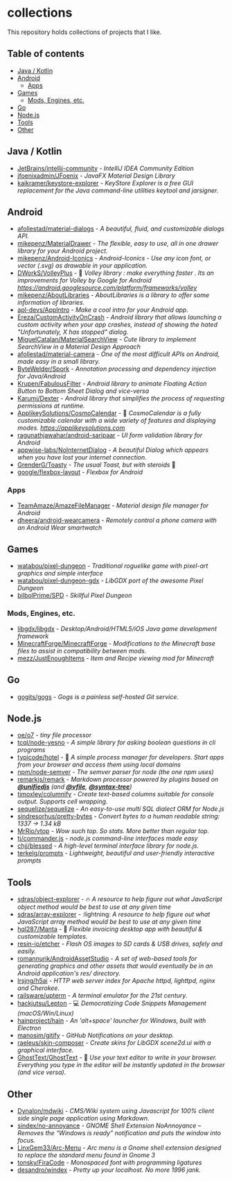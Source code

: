 # collections
This repository holds collections of projects that I like.

## Table of contents
- [Java / Kotlin](#java--kotlin)
- [Android](#android)
  - [Apps](#apps)
- [Games](#games)
  - [Mods, Engines, etc.](#mods-engines-etc)
- [Go](#go)
- [Node.js](#nodejs)
- [Tools](#tools)
- [Other](#other)

## Java / Kotlin
- [JetBrains/intellij-community](https://github.com/JetBrains/intellij-community) - *IntelliJ IDEA Community Edition*
- [jfoenixadmin/JFoenix](https://github.com/jfoenixadmin/JFoenix) - *JavaFX Material Design Library*
- [kaikramer/keystore-explorer](https://github.com/kaikramer/keystore-explorer) - *KeyStore Explorer is a free GUI replacement for the Java command-line utilities keytool and jarsigner.*

## Android
- [afollestad/material-dialogs](https://github.com/afollestad/material-dialogs) - *A beautiful, fluid, and customizable dialogs API.*
- [mikepenz/MaterialDrawer](https://github.com/mikepenz/MaterialDrawer) - *The flexible, easy to use, all in one drawer library for your Android project.*
- [mikepenz/Android-Iconics](https://github.com/mikepenz/Android-Iconics) - *Android-Iconics - Use any icon font, or vector (.svg) as drawable in your application.*
- [DWorkS/VolleyPlus](https://github.com/DWorkS/VolleyPlus) - :volleyball: *Volley library : make everything faster . Its an improvements for Volley by Google for Android https://android.googlesource.com/platform/frameworks/volley*
- [mikepenz/AboutLibraries](https://github.com/mikepenz/AboutLibraries) - *AboutLibraries is a library to offer some information of libraries.*
- [apl-devs/AppIntro](https://github.com/apl-devs/AppIntro) - *Make a cool intro for your Android app.*
- [Ereza/CustomActivityOnCrash](https://github.com/Ereza/CustomActivityOnCrash) - *Android library that allows launching a custom activity when your app crashes, instead of showing the hated "Unfortunately, X has stopped" dialog.*
- [MiguelCatalan/MaterialSearchView](https://github.com/MiguelCatalan/MaterialSearchView) - *Cute library to implement SearchView in a Material Design Approach*
- [afollestad/material-camera](https://github.com/afollestad/material-camera) - *One of the most difficult APIs on Android, made easy in a small library.*
- [ByteWelder/Spork](https://github.com/ByteWelder/Spork) - *Annotation processing and dependency injection for Java/Android*
- [Krupen/FabulousFilter](https://github.com/Krupen/FabulousFilter) - *Android library to animate Floating Action Button to Bottom Sheet Dialog and vice-versa*
- [Karumi/Dexter](https://github.com/Karumi/Dexter) - *Android library that simplifies the process of requesting permissions at runtime.*
- [ApplikeySolutions/CosmoCalendar](https://github.com/ApplikeySolutions/CosmoCalendar) - :calendar: *CosmoCalendar is a fully customizable calendar with a wide variety of features and displaying modes.  https://applikeysolutions.com*
- [ragunathjawahar/android-saripaar](https://github.com/ragunathjawahar/android-saripaar) - *UI form validation library for Android*
- [appwise-labs/NoInternetDialog](https://github.com/appwise-labs/NoInternetDialog) - *A beautiful Dialog which appears when you have lost your internet connection.*
- [GrenderG/Toasty](https://github.com/GrenderG/Toasty) - *The usual Toast, but with steroids* :muscle:
- [google/flexbox-layout](https://github.com/google/flexbox-layout) - *Flexbox for Android*

### Apps
- [TeamAmaze/AmazeFileManager](https://github.com/TeamAmaze/AmazeFileManager) - *Material design file manager for Android*
- [dheera/android-wearcamera](https://github.com/dheera/android-wearcamera) - *Remotely control a phone camera with an Android Wear smartwatch*

## Games
- [watabou/pixel-dungeon](https://github.com/watabou/pixel-dungeon) - *Traditional roguelike game with pixel-art graphics and simple interface*
- [watabou/pixel-dungeon-gdx](https://github.com/Arcnor/pixel-dungeon-gdx) - *LibGDX port of the awesome Pixel Dungeon*
- [bilbolPrime/SPD](https://github.com/bilbolPrime/SPD) - *Skillful Pixel Dungeon*

### Mods, Engines, etc.
- [libgdx/libgdx](https://github.com/libgdx/libgdx) - *Desktop/Android/HTML5/iOS Java game development framework*
- [MinecraftForge/MinecraftForge](https://github.com/MinecraftForge/MinecraftForge) - *Modifications to the Minecraft base files to assist in compatibility between mods.*
- [mezz/JustEnoughItems](https://github.com/mezz/JustEnoughItems) - *Item and Recipe viewing mod for Minecraft*

## Go
- [gogits/gogs](https://github.com/gogits/gogs) - *Gogs is a painless self-hosted Git service.*

## Node.js
- [oe/o7](https://github.com/oe/o7) - *tiny file processor*
- [tcql/node-yesno](https://github.com/tcql/node-yesno) - *A simple library for asking boolean questions in cli programs*
- [typicode/hotel](https://github.com/typicode/hotel) - :love_hotel: *A simple process manager for developers. Start apps from your browser and access them using local domains*
- [npm/node-semver](https://github.com/npm/node-semver) - *The semver parser for node (the one npm uses)*
- [remarkjs/remark](https://github.com/remarkjs/remark) - *Markdown processor powered by plugins based on [**@unifiedjs**](https://github.com/unifiedjs) (and [**@vfile**](https://github.com/vfile), [**@syntax-tree**](https://github.com/syntax-tree))*
- [timoxley/columnify](https://github.com/timoxley/columnify) - *Create text-based columns suitable for console output. Supports cell wrapping.*
- [sequelize/sequelize](https://github.com/sequelize/sequelize) - *An easy-to-use multi SQL dialect ORM for Node.js*
- [sindresorhus/pretty-bytes](https://github.com/sindresorhus/pretty-bytes) - *Convert bytes to a human readable string: 1337 → 1.34 kB*
- [MrRio/vtop](https://github.com/MrRio/vtop) - *Wow such top. So stats. More better than regular top.*
- [tj/commander.js](https://github.com/tj/commander.js) - *node.js command-line interfaces made easy*
- [chjj/blessed](https://github.com/chjj/blessed) - *A high-level terminal interface library for node.js.*
- [terkelg/prompts](https://github.com/terkelg/prompts) - *Lightweight, beautiful and user-friendly interactive prompts*

## Tools
- [sdras/object-explorer](https://github.com/sdras/object-explorer) - :fire: *A resource to help figure out what JavaScript object method would be best to use at any given time*
- [sdras/array-explorer](https://github.com/sdras/array-explorer) - :lightning: *A resource to help figure out what JavaScript array method would be best to use at any given time*
- [hql287/Manta](https://github.com/hql287/Manta) - :tada: *Flexible invoicing desktop app with beautiful & customizable templates.*
- [resin-io/etcher](https://github.com/resin-io/etcher) - *Flash OS images to SD cards & USB drives, safely and easily.*
- [romannurik/AndroidAssetStudio](https://github.com/romannurik/AndroidAssetStudio) - *A set of web-based tools for generating graphics and other assets that would eventually be in an Android application's res/ directory.*
- [lrsjng/h5ai](https://github.com/lrsjng/h5ai) - *HTTP web server index for Apache httpd, lighttpd, nginx and Cherokee.*
- [railsware/upterm](https://github.com/railsware/upterm) - *A terminal emulator for the 21st century.*
- [hackjutsu/Lepton](https://github.com/hackjutsu/Lepton) - :computer: *Democratizing Code Snippets Management (macOS/Win/Linux)*
- [hainproject/hain](https://github.com/hainproject/hain) - *An 'alt+space' launcher for Windows, built with Electron*
- [manosim/gitify](https://github.com/manosim/gitify) - *GitHub Notifications on your desktop.*
- [raeleus/skin-composer](https://github.com/raeleus/skin-composer) - *Create skins for LibGDX scene2d.ui with a graphical interface.*
- [GhostText/GhostText](https://github.com/GhostText/GhostText) - :ghost: *Use your text editor to write in your browser. Everything you type in the editor will be instantly updated in the browser (and vice versa).*

## Other
- [Dynalon/mdwiki](https://github.com/Dynalon/mdwiki) - *CMS/Wiki system using Javascript for 100% client side single page application using Markdown.*
- [sindex/no-annoyance](https://github.com/sindex/no-annoyance) - *GNOME Shell Extension NoAnnoyance – Removes the “Windows is ready” notification and puts the window into focus.*
- [LinxGem33/Arc-Menu](https://github.com/LinxGem33/Arc-Menu) - *Arc menu is a Gnome shell extension designed to replace the standard menu found in Gnome 3*
- [tonsky/FiraCode](https://github.com/tonsky/FiraCode) - *Monospaced font with programming ligatures*
- [desandro/windex](https://github.com/desandro/windex) - *Pretty up your localhost. No more 1996 jank.*
